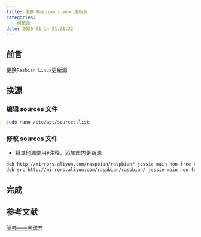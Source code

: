 ```yaml
---
title: 更换 Rasbian Linux 更新源
categories:
  - 树莓派
date: 2020-01-14 21:21:22
---
```


## 前言

更换`Rasbian Linux`更新源

<!-- more -->

## 换源

### 编辑 sources 文件

``` sh
sudo nano /etc/apt/sources.list
```

### 修改 sources 文件

- 将其他源使用`#`注释，添加国内更新源

``` sh
deb http://mirrors.aliyun.com/raspbian/raspbian/ jessie main non-free contrib rpi
deb-src http://mirrors.aliyun.com/raspbian/raspbian/ jessie main non-free contrib rpi
```

## 完成

## 参考文献

[简书——黑球君](https://www.jianshu.com/p/abb1d797d1f3)

